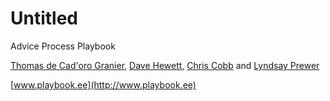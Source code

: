 # Untitled

Advice Process Playbook

[Thomas de Cad'oro Granier](https://www.linkedin.com/in/thomasgranier/), [Dave Hewett,](https://www.linkedin.com/in/dave-hewett-b97609) [Chris Cobb](https://www.linkedin.com/in/chris-cobb-88981a1/) and [Lyndsay Prewer](https://www.linkedin.com/in/lyndsp/)

[www.playbook.ee](http://www.playbook.ee)


